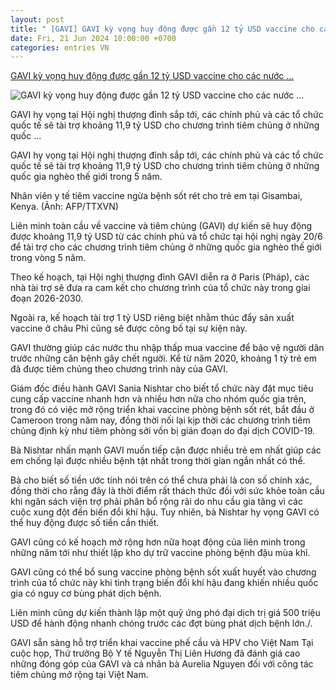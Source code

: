 ```yaml
---
layout: post
title: " [GAVI] GAVI kỳ vọng huy động được gần 12 tỷ USD vaccine cho các nước ..."
date: Fri, 21 Jun 2024 10:00:00 +0700
categories: entries VN
---
```

[GAVI kỳ vọng huy động được gần 12 tỷ USD vaccine cho các nước ...](https://www.vietnamplus.vn/gavi-ky-vong-huy-dong-duoc-gan-12-ty-usd-vaccine-cho-cac-nuoc-ngheo-nhat-post960168.vnp)

![GAVI kỳ vọng huy động được gần 12 tỷ USD vaccine cho các nước ...](https://imagev3.vietnamplus.vn/1200x630/Uploaded/2024/ngtmbh/2024_06_20/tiem-vaccine-ngua-benh-sot-ret-cho-tre-chau-phi-1642.jpg.webp)

GAVI hy vọng tại Hội nghị thượng đỉnh sắp tới, các chính phủ và các tổ chức quốc tế sẽ tài trợ khoảng 11,9 tỷ USD cho chương trình tiêm chủng ở những quốc ...

GAVI hy vọng tại Hội nghị thượng đỉnh sắp tới, các chính phủ và các tổ chức quốc tế sẽ tài trợ khoảng 11,9 tỷ USD cho chương trình tiêm chủng ở những quốc gia nghèo thế giới trong 5 năm.

Nhân viên y tế tiêm vaccine ngừa bệnh sốt rét cho trẻ em tại Gisambai, Kenya. (Ảnh: AFP/TTXVN)

Liên minh toàn cầu về vaccine và tiêm chủng (GAVI) dự kiến sẽ huy động được khoảng 11,9 tỷ USD từ các chính phủ và tổ chức tại hội nghị ngày 20/6 để tài trợ cho các chương trình tiêm chủng ở những quốc gia nghèo thế giới trong vòng 5 năm.

Theo kế hoạch, tại Hội nghị thượng đỉnh GAVI diễn ra ở Paris (Pháp), các nhà tài trợ sẽ đưa ra cam kết cho chương trình của tổ chức này trong giai đoạn 2026-2030.

Ngoài ra, kế hoạch tài trợ 1 tỷ USD riêng biệt nhằm thúc đẩy sản xuất vaccine ở châu Phi cũng sẽ được công bố tại sự kiện này.

GAVI thường giúp các nước thu nhập thấp mua vaccine để bảo vệ người dân trước những căn bệnh gây chết người. Kể từ năm 2020, khoảng 1 tỷ trẻ em đã được tiêm chủng theo chương trình này của GAVI.

Giám đốc điều hành GAVI Sania Nishtar cho biết tổ chức này đặt mục tiêu cung cấp vaccine nhanh hơn và nhiều hơn nữa cho nhóm quốc gia trên, trong đó có việc mở rộng triển khai vaccine phòng bệnh sốt rét, bắt đầu ở Cameroon trong năm nay, đồng thời nối lại kịp thời các chương trình tiêm chủng định kỳ như tiêm phòng sởi vốn bị gián đoạn do đại dịch COVID-19.

Bà Nishtar nhấn mạnh GAVI muốn tiếp cận được nhiều trẻ em nhất giúp các em chống lại được nhiều bệnh tật nhất trong thời gian ngắn nhất có thể.

Bà cho biết số tiền ước tính nói trên có thể chưa phải là con số chính xác, đồng thời cho rằng đây là thời điểm rất thách thức đối với sức khỏe toàn cầu khi ngân sách viện trợ phải phân bổ rộng rãi do nhu cầu gia tăng vì các cuộc xung đột đến biến đổi khí hậu. Tuy nhiên, bà Nishtar hy vọng GAVI có thể huy động được số tiền cần thiết.

GAVI cũng có kế hoạch mở rộng hơn nữa hoạt động của liên minh trong những năm tới như thiết lập kho dự trữ vaccine phòng bệnh đậu mùa khỉ.

GAVI cũng có thể bổ sung vaccine phòng bệnh sốt xuất huyết vào chương trình của tổ chức này khi tình trạng biến đổi khí hậu đang khiến nhiều quốc gia có nguy cơ bùng phát dịch bệnh.

Liên minh cũng dự kiến thành lập một quỹ ứng phó đại dịch trị giá 500 triệu USD để hành động nhanh chóng trước các đợt bùng phát dịch bệnh lớn./.

GAVI sẵn sàng hỗ trợ triển khai vaccine phế cầu và HPV cho Việt Nam Tại cuộc họp, Thứ trưởng Bộ Y tế Nguyễn Thị Liên Hương đã đánh giá cao những đóng góp của GAVI và cá nhân bà Aurelia Nguyen đối với công tác tiêm chủng mở rộng tại Việt Nam.

